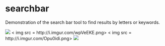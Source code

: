 searchbar
=========

Demonstration of the search bar tool to find results by letters or keywords.


<img src = http://i.imgur.com/Bh0RyaL.png>
< img src = http://i.imgur.com/wpVeEKE.png>
< img src = http://i.imgur.com/Opu0idi.png>
<img src = http://i.imgur.com/q3WD0Us.png>
